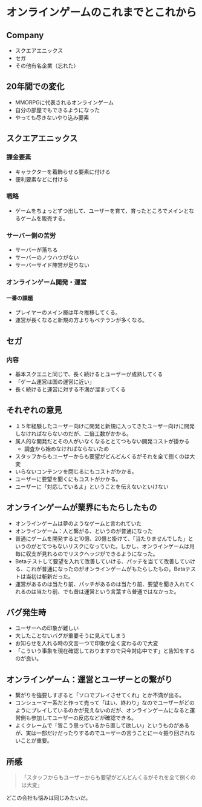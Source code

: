 # オンラインゲームのこれまでとこれから
## Company
- スクエアエニックス
- セガ
- その他有名企業（忘れた）

## 20年間での変化
- MMORPGに代表されるオンラインゲーム
- 自分の部屋でもできるようになった
- やっても尽きないやり込み要素

## スクエアエニックス
### 課金要素
- キャラクターを着飾らせる要素に付ける
- 便利要素などに付ける

### 戦略
- ゲームをちょっとずつ出して、ユーザーを育て、育ったところでメインとなるゲームを販売する。

### サーバー側の苦労
- サーバーが落ちる
- サーバーのノウハウがない
- サーバーサイド陣営が足りない

### オンラインゲーム開発・運営
#### 一番の課題
- プレイヤーのメイン層は年々推移してくる。
- 運営が長くなると新規の方よりもベテランが多くなる。

## セガ
### 内容
- 基本スクエニと同じで、長く続けるとユーザーが成熟してくる
- 「ゲーム運営は国の運営に近い」
- 長く続けると運営に対する不満が溜まってくる

## それぞれの意見
- １５年経験したユーザー向けに開発と新規に入ってきたユーザー向けに開発しなければならないのだが、二倍工数がかかる。
- 属人的な開発だとその人がいなくなるととてつもない開発コストが掛かる
  - 調査から始めなければならないため
- スタッフからもユーザーからも要望がどんどんくるがそれを全て捌くのは大変
- いらないコンテンツを閉じるにもコストがかかる。
- ユーザーに要望を聞くにもコストがかかる。
- ユーザーに「対応しているよ」ということを伝えないといけない

## オンラインゲームが業界にもたらしたもの
- オンラインゲームは夢のようなゲームと言われていた
- オンラインゲーム：人と繋がる、というのが普通になった
- 普通にゲームを開発すると10億、20億と掛けて、「当たりませんでした」というのがとてつもないリスクになっていた。しかし、オンラインゲームは月毎に収支が見れるのでリスクヘッジができるようになった。
- Betaテストして要望を入れて改善していける、パッチを当てて改善していける、これが普通になったのがオンラインゲームがもたらしたもの。Betaテストは当初は斬新だった。
- 運営があるのは当たり前、パッチがあるのは当たり前、要望を聞き入れてくれるのは当たり前、でも昔は運営という言葉すら普通ではなかった。

## バグ発生時
- ユーザーへの印象が難しい
- 大したことないバグが重要そうに見えてしまう
- お知らせを入れる時の文言一つで印象が全く変わるので大変
- 「こういう事象を現在確認しておりますので只今対応中です」と告知をするのが良い。

## オンラインゲーム：運営とユーザーとの繋がり
- 繋がりを強要しすぎると「ソロでプレイさせてくれ」とか不満が出る。
- コンシューマー系だと作って売って「はい、終わり」なのでユーザーがどのようにプレイしているのかが見えないのだが、オンラインゲームになると運営側も参加してユーザーの反応などが確認できる。
- よくクレームで「皆こう思っているから直して欲しい」というものがあるが、実は一部だけだったりするのでユーザーの言うことに一々振り回されないことが重要。

## 所感
>「スタッフからもユーザーからも要望がどんどんくるがそれを全て捌くのは大変」

どこの会社も悩みは同じみたいだ。
